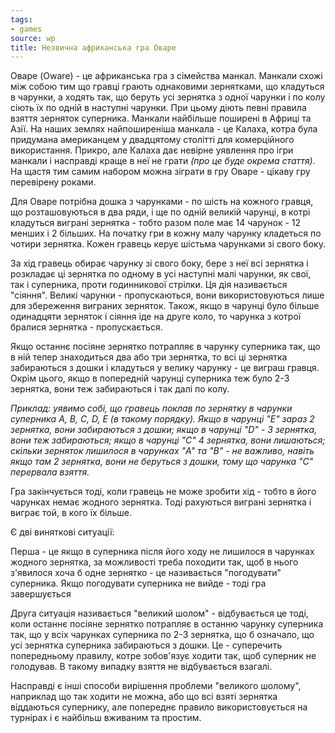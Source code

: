 ```yaml
---
tags:
- games
source: wp
title: Незвична африканська гра Оваре
---
```

Оваре (Oware) - це африканська гра з сімейства манкал. Манкали схожі між собою тим що гравці грають однаковими зернятками, що кладуться в чарунки, а ходять так, що беруть усі зернятка з одної чарунки і по колу сіють їх по одній в наступні чарунки. При цьому діють певні правила взяття зерняток суперника. Манкали найбільше поширені в Африці та Азії. На наших землях найпоширеніша манкала - це Калаха, котра була придумана американцем у двадцятому столітті для комерційного використання. Прикро, але Калаха дає невірне уявлення про ігри манкали і насправді краще в неї не грати _(про це буде окрема стаття)_. На щастя тим самим набором можна зіграти в гру Оваре - цікаву гру перевірену роками. 

Для Оваре потрібна дошка з чарунками - по шість на кожного гравця, що розташовуються в два ряди, і ще по одній великій чарунці, в котрі кладуться виграні зернятка - тобто разом поле має 14 чарунок - 12 менших і 2 більших. На початку гри в кожну малу чарунку кладеться по чотири зернятка. Кожен гравець керує шістьма чарунками зі свого боку.

За хід гравець обирає чарунку зі свого боку, бере з неї всі зернятка і розкладає ці зернятка по одному в усі наступні малі чарунки, як свої, так і суперника, проти годинникової стрілки. Ця дія називається "сіяння". Великі чарунки - пропускаються, вони використовуються лише для збереження виграних зерняток. Також, якщо в чарунці було більше одинадцяти зерняток і сіяння іде на друге коло, то чарунка з котрої бралися зернятка - пропускається. 

Якщо останнє посіяне зернятко потрапляє в чарунку суперника так, що в ній тепер знаходиться два або три зернятка, то всі ці зернятка забираються з дошки і кладуться у велику чарунку - це виграш гравця. Окрім цього, якщо в попередній чарунці суперника теж було 2-3 зернятка, вони теж забираються і так далі по колу. 

_Приклад: уявимо собі, що гравець поклав по зернятку в чарунки суперника A, B, C, D, E (в такому порядку). Якщо в чарунці "E" зараз 2 зернятка, вони забираються з дошки; якщо в чарунці "D" - 3 зернятка, вони теж забираються; якщо в чарунці "C" 4 зернятка, вони лишаються; скільки зерняток лишилося в чарунках "A" та "B" - не важливо, навіть якщо там 2 зернятка, вони не беруться з дошки, тому що чарунка "C" перервала взяття._

Гра закінчується тоді, коли гравець не може зробити хід - тобто в його чарунках немає жодного зернятка. Тоді рахуються виграні зернятка і виграє той, в кого їх більше.

Є дві виняткові ситуації:
 
Перша - це якщо в суперника після його ходу не лишилося в чарунках жодного зернятка, за можливості треба походити так, щоб в нього з'явилося хоча б одне зернятко - це називається "погодувати" суперника. Якщо погодувати суперника не вийде - тоді гра завершується

Друга ситуація називається "великий шолом" - відбувається це тоді, коли останнє посіяне зернятко потрапляє в останню чарунку суперника так, що у всіх чарунках суперника по 2-3 зернятка, що б означало, що усі зернятка суперника забираються з дошки. Це - суперечить попередньому правилу, котре зобов'язує ходити так, щоб суперник не голодував. В такому випадку взяття не відбувається взагалі.

Насправді є інші способи вирішення проблеми "великого шолому", наприклад що так ходити не можна, або що всі взяті зернятка віддаються супернику, але попереднє правило використовується на турнірах і є найбільш вживаним та простим.